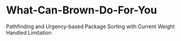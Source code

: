 # What-Can-Brown-Do-For-You
Pathfinding and Urgency-based Package Sorting with Current Weight Handled Limitation
